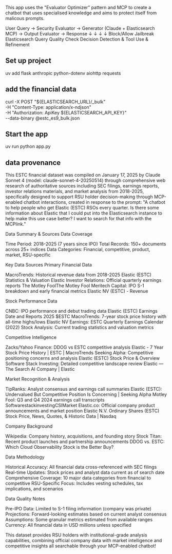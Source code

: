 
This app uses the "Evaluator Optimizer" pattern and MCP to create a chatbot that uses specialised knowledge and aims to protect itself from malicous prompts. 

User Query → Security Evaluator → Generator (Claude + Elasticsearch MCP) → Output Evaluator → Response
     ↓              ↓                        ↓                           ↓
  Block/Allow    Jailbreak       Elasticsearch Query          Quality Check
  Decision      Detection        & Tool Use                   & Refinement


## Set up project
uv add flask anthropic python-dotenv aiohttp requests

## add the financial data
curl -X POST "${ELASTICSEARCH_URL}/_bulk" \
  -H "Content-Type: application/x-ndjson" \
  -H "Authorization: ApiKey ${ELASTICSEARCH_API_KEY}" \
  --data-binary @estc_es9_bulk.json


## Start the app
uv run python app.py



## data provenance
This ESTC financial dataset was compiled on January 17, 2025 by Claude Sonnet 4 (model: claude-sonnet-4-20250514) through comprehensive web research of authoritative sources including SEC filings, earnings reports, investor relations materials, and market analysis from 2018-2025, specifically designed to support RSU holder decision-making through MCP-enabled chatbot interactions, created in response to the prompt: "A chatbot to help people who get Elastic (ESTC) RSOs every quarter. Is there some information about Elastic that I could put into the Elasticsearch instance to help make this use case better? I want to search for that info with the MCPlink."


Data Summary & Sources
Data Coverage

Time Period: 2018-2025 (7 years since IPO)
Total Records: 150+ documents across 25+ indices
Data Categories: Financial, competitive, product, market, RSU-specific

Key Data Sources
Primary Financial Data

MacroTrends: Historical revenue data from 2018-2025 Elastic (ESTC) Statistics & Valuation
Elastic Investor Relations: Official quarterly earnings reports The Motley FoolThe Motley Fool
Meritech Capital: IPO S-1 breakdown and early financial metrics Elastic NV (ESTC) - Revenue

Stock Performance Data

CNBC: IPO performance and debut trading data Elastic (ESTC) Earnings Date and Reports 2025 $ESTC
MacroTrends: 7-year stock price history with all-time highs/lows Elastic NV Earnings: ESTC Quarterly Earnings Calendar (2022)
Stock Analysis: Current trading statistics and valuation metrics

Competitive Intelligence

Zacks/Yahoo Finance: DDOG vs ESTC competitive analysis Elastic - 7 Year Stock Price History | ESTC | MacroTrends
Seeking Alpha: Competitive positioning concerns and analysis Elastic (ESTC) Stock Price & Overview
Software Stack Investing: Detailed competitive landscape review Elastic — The Search AI Company | Elastic

Market Recognition & Analysis

TipRanks: Analyst consensus and earnings call summaries Elastic (ESTC): Undervalued But Competitive Position Is Concerning | Seeking Alpha
Motley Fool: Q3 and Q4 2024 earnings call transcripts SoftwarestackinvestingCSIMarket
Elastic.co: Official company product announcements and market position Elastic N.V. Ordinary Shares (ESTC) Stock Price, News, Quotes, & Historic Data | Nasdaq

Company Background

Wikipedia: Company history, acquisitions, and founding story
Stock Titan: Recent product launches and partnership announcements DDOG vs. ESTC: Which Cloud Observability Stock is the Better Buy?

Data Methodology

Historical Accuracy: All financial data cross-referenced with SEC filings
Real-time Updates: Stock prices and analyst data current as of search date
Comprehensive Coverage: 10 major data categories from financial to competitive
RSU-Specific Focus: Includes vesting schedules, tax implications, and scenarios

Data Quality Notes

Pre-IPO Data: Limited to S-1 filing information (company was private)
Projections: Forward-looking estimates based on current analyst consensus
Assumptions: Some granular metrics estimated from available ranges
Currency: All financial data in USD millions unless specified

This dataset provides RSU holders with institutional-grade analysis capabilities, combining official company data with market intelligence and competitive insights all searchable through your MCP-enabled chatbot!